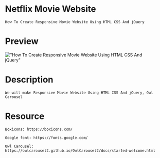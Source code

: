 # Netflix Movie Website

    How To Create Responsive Movie Website Using HTML CSS And jQuery

# Preview

!["How To Create Responsive Movie Website Using HTML CSS And jQuery"](https://user-images.githubusercontent.com/67447840/115097268-514c7800-9f53-11eb-9cd0-b4a3126a0978.png "How To Create Responsive Movie Website Using HTML CSS And jQuery")

# Description

    We will make Responsive Movie Website Using HTML CSS And jQuery, Owl Carousel

# Resource

    Boxicons: https://boxicons.com/

    Google font: https://fonts.google.com/

    Owl Carousel: https://owlcarousel2.github.io/OwlCarousel2/docs/started-welcome.html
